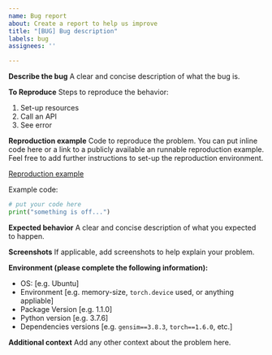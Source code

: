 ```yaml
---
name: Bug report
about: Create a report to help us improve
title: "[BUG] Bug description"
labels: bug
assignees: ''

---
```


**Describe the bug**
A clear and concise description of what the bug is.

**To Reproduce**
Steps to reproduce the behavior:
1. Set-up resources
2. Call an API
3. See error

**Reproduction example**
Code to reproduce the problem. You can put inline code here or a link to a publicly available an runnable reproduction example. Feel free to add further instructions to set-up the reproduction environment.

[Reproduction example](https://github.com/lffloyd/embedded-topic-model)

Example code:
```python
# put your code here
print("something is off...")
```

**Expected behavior**
A clear and concise description of what you expected to happen.

**Screenshots**
If applicable, add screenshots to help explain your problem.

**Environment (please complete the following information):**
 - OS: [e.g. Ubuntu]
 - Environment [e.g. memory-size, `torch.device` used, or anything appliable]
 - Package Version [e.g. 1.1.0]
 - Python version [e.g. 3.7.6]
 - Dependencies versions [e.g. `gensim==3.8.3`, `torch==1.6.0`, etc.]

**Additional context**
Add any other context about the problem here.
